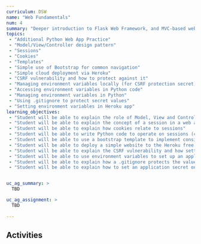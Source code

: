 ```yaml
---
curriculum: DSW
name: "Web Fundamentals"
num: 4
summary: "Deeper introduction to Flask Web Framework, and MVC-based web applications, intro to cloud deployment"
topics:
 - "Additional Python Web App Practice"
 - "Model/View/Controller design pattern"
 - "Sessions"
 - "Cookies"
 - "Templates" 
 - "Simple use of Bootstrap for common navigation"
 - "Simple cloud deployment via Heroku"
 - "CSRF vulnerability and how to protect against it"
 - "Managing environment variables locally (for CSRF protection secret)"
 - "Accessing environment variables in Python code"
 - "Managing environment variables in Python"
 - "Using .gitignore to protect secret values"
 - "Setting environment variables in Heroku app"
learning_objectives:
 - "Student will be able to explain the role of Model, View and Controller in an MVC web application"
 - "Student will be able to explain the concept of a session in a web application"
 - "Student will be able to explain how cookies relate to sessions"
 - "Student will be able to write Python code to operate on sessions (create/read value/update value/destroy) in a Flask web application"
 - "Student will be able to use a bootstrap template to implement consistent page design with common navigation and footers for a simple multi-page web application"
 - "Student will be able to deploy a simple website to the Heroku free tier"
 - "Student will be able to explain the CSRF vulnerability and how setting an application secret helps to mitigate the risk"
 - "Student will be able to use environment variables to set up an application secret for CSRF protection"
 - "Student will be able to explain how a .gitignore protects the value of the application secret from being exposed via github"
 - "Student will be able to explain how to set an application secret on a Heroku deployment"


uc_ag_summary: >
  TBD

uc_ag_assignment: >
  TBD
  
---
```



## Activities



